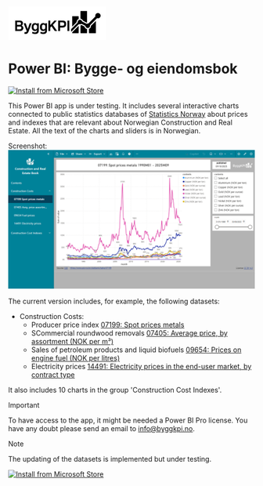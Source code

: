 <img src="Documents/Logo Black.jpg" alt="ByggKPI Logo" style="width: 200px" />  

# Power BI: Bygge- og eiendomsbok

[![Install from Microsoft Store][badge]][store]

[badge]: https://img.shields.io/badge/Install_from-Microsoft_Store-blue?style=for-the-badge&logot&logoColor=white
[store]: https://marketplace.microsoft.com/en-us/product/power-bi/byggkpi1713816406537.a0001b_construction_and_real_estate_book

This Power BI app is under testing. It includes several interactive charts connected to public statistics databases of [Statistics Norway](https://www.ssb.no) about prices and indexes that are relevant about Norwegian Construction and Real Estate. All the text of the charts and sliders is in Norwegian.

Screenshot:
<img src="Documents/Construction_and_Real_Estate_Book.png" alt="Bygge- og eiendomsbok" style="width: 1000px" />

The current version includes, for example, the following datasets:

- Construction Costs:
    * Producer price index [07199: Spot prices metals](https://www.ssb.no/en/statbank/table/07199)
    * SCommercial roundwood removals [07405: Average price, by assortment (NOK per m³)](https://www.ssb.no/en/statbank/table/07405)
    * Sales of petroleum products and liquid biofuels [09654: Prices on engine fuel (NOK per litres)](https://www.ssb.no/en/statbank/table/09654)
    * Electricity prices [14491: Electricity prices in the end-user market, by contract type](https://www.ssb.no/en/statbank/table/09364)



It also includes 10 charts  in the group 'Construction Cost Indexes'.


> [!IMPORTANT]
> To have access to the app, it might be needed a Power BI Pro license.
> You have any doubt please send an email to [info@byggkpi.no](mailto:info@byggkpi.no?subject=[Power%20BI]%20Access%20Bygge-%20og%20eiendom%20app).


> [!NOTE]
> The updating of the datasets is implemented but under testing.

[![Install from Microsoft Store](https://img.shields.io/badge/Install_from-Microsoft_Store-blue?style=for-the-badge&logoColor=Store-blue)](https://marketplace.microsoft.com/en-us/product/power-bi/byggkpi1713816406537.a0001b_construction_and_real_estate_book?tab=Overview)
